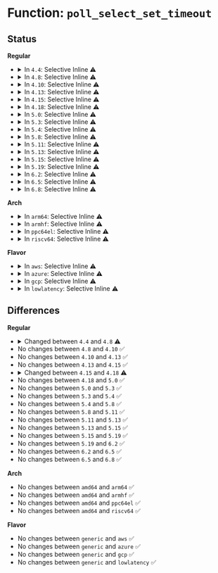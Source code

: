 # Function: <code>poll_select_set_timeout</code>

## Status
<b>Regular</b>
<ul>
<li>
<details>
<summary>In <code>4.4</code>: Selective Inline ⚠️</summary>

```c
int poll_select_set_timeout(struct timespec *to, long int sec, long int nsec);
```

**Collision:** Unique Global

**Inline:** Selective

**Transformation:** False

**Instances:**

```
In fs/select.c (ffffffff81220fb0)
Location: fs/select.c:272
Inline: True
Direct callers:
  - fs/select.c:SyS_select
  - fs/select.c:SyS_pselect6
  - fs/select.c:SyS_poll
  - fs/select.c:SyS_ppoll
  - fs/compat.c:compat_SyS_old_select
  - fs/compat.c:compat_SyS_pselect6
  - fs/compat.c:compat_SyS_ppoll
  - net/socket.c:__sys_recvmmsg
```
**Symbols:**

```
ffffffff81220fb0-ffffffff8122101b: poll_select_set_timeout (STB_GLOBAL)
```
</details>
</li>
<li>
<details>
<summary>In <code>4.8</code>: Selective Inline ⚠️</summary>

```c
int poll_select_set_timeout(struct timespec *to, time64_t sec, long int nsec);
```

**Collision:** Unique Global

**Inline:** Selective

**Transformation:** False

**Instances:**

```
In fs/select.c (ffffffff81248c30)
Location: fs/select.c:272
Inline: True
Direct callers:
  - fs/select.c:SyS_ppoll
  - fs/select.c:SyS_poll
  - fs/select.c:SyS_pselect6
  - fs/select.c:SyS_select
  - fs/compat.c:compat_SyS_ppoll
  - fs/compat.c:compat_SyS_pselect6
  - fs/compat.c:compat_SyS_old_select
  - net/socket.c:__sys_recvmmsg
```
**Symbols:**

```
ffffffff81248c30-ffffffff81248c9e: poll_select_set_timeout (STB_GLOBAL)
```
</details>
</li>
<li>
<details>
<summary>In <code>4.10</code>: Selective Inline ⚠️</summary>

```c
int poll_select_set_timeout(struct timespec *to, time64_t sec, long int nsec);
```

**Collision:** Unique Global

**Inline:** Selective

**Transformation:** False

**Instances:**

```
In fs/select.c (ffffffff8125bc60)
Location: fs/select.c:273
Inline: True
Direct callers:
  - fs/select.c:SyS_ppoll
  - fs/select.c:SyS_poll
  - fs/select.c:SyS_pselect6
  - fs/select.c:SyS_select
  - fs/compat.c:compat_SyS_ppoll
  - fs/compat.c:compat_SyS_pselect6
  - fs/compat.c:compat_SyS_old_select
  - net/socket.c:__sys_recvmmsg
```
**Symbols:**

```
ffffffff8125bc60-ffffffff8125bcce: poll_select_set_timeout (STB_GLOBAL)
```
</details>
</li>
<li>
<details>
<summary>In <code>4.13</code>: Selective Inline ⚠️</summary>

```c
int poll_select_set_timeout(struct timespec *to, time64_t sec, long int nsec);
```

**Collision:** Unique Global

**Inline:** Selective

**Transformation:** False

**Instances:**

```
In fs/select.c (ffffffff81269cc0)
Location: fs/select.c:273
Inline: True
Direct callers:
  - fs/select.c:compat_SyS_ppoll
  - fs/select.c:compat_SyS_pselect6
  - fs/select.c:compat_SyS_old_select
  - fs/select.c:SyS_ppoll
  - fs/select.c:SyS_poll
  - fs/select.c:SyS_pselect6
  - fs/select.c:SyS_select
  - net/socket.c:__sys_recvmmsg
```
**Symbols:**

```
ffffffff81269cc0-ffffffff81269d30: poll_select_set_timeout (STB_GLOBAL)
```
</details>
</li>
<li>
<details>
<summary>In <code>4.15</code>: Selective Inline ⚠️</summary>

```c
int poll_select_set_timeout(struct timespec *to, time64_t sec, long int nsec);
```

**Collision:** Unique Global

**Inline:** Selective

**Transformation:** False

**Instances:**

```
In fs/select.c (ffffffff8128c560)
Location: fs/select.c:274
Inline: True
Direct callers:
  - fs/select.c:compat_SyS_ppoll
  - fs/select.c:compat_SyS_pselect6
  - fs/select.c:compat_SyS_old_select
  - fs/select.c:SyS_ppoll
  - fs/select.c:SyS_poll
  - fs/select.c:SyS_pselect6
  - fs/select.c:SyS_select
  - net/socket.c:__sys_recvmmsg
```
**Symbols:**

```
ffffffff8128c560-ffffffff8128c5d0: poll_select_set_timeout (STB_GLOBAL)
```
</details>
</li>
<li>
<details>
<summary>In <code>4.18</code>: Selective Inline ⚠️</summary>

```c
int poll_select_set_timeout(struct timespec64 *to, time64_t sec, long int nsec);
```

**Collision:** Unique Global

**Inline:** Selective

**Transformation:** False

**Instances:**

```
In fs/select.c (ffffffff812b2cf0)
Location: fs/select.c:273
Inline: True
Direct callers:
  - fs/select.c:__x32_compat_sys_ppoll
  - fs/select.c:__ia32_compat_sys_ppoll
  - fs/select.c:do_compat_pselect
  - fs/select.c:do_compat_select
  - fs/select.c:__ia32_sys_ppoll
  - fs/select.c:__x64_sys_ppoll
  - fs/select.c:__ia32_sys_poll
  - fs/select.c:__x64_sys_poll
  - fs/select.c:do_pselect
  - fs/select.c:kern_select
  - net/socket.c:__sys_recvmmsg
```
**Symbols:**

```
ffffffff812b2cf0-ffffffff812b2d5e: poll_select_set_timeout (STB_GLOBAL)
```
</details>
</li>
<li>
<details>
<summary>In <code>5.0</code>: Selective Inline ⚠️</summary>

```c
int poll_select_set_timeout(struct timespec64 *to, time64_t sec, long int nsec);
```

**Collision:** Unique Global

**Inline:** Selective

**Transformation:** False

**Instances:**

```
In fs/select.c (ffffffff812c7e10)
Location: fs/select.c:273
Inline: True
Direct callers:
  - fs/select.c:__x32_compat_sys_ppoll_time64
  - fs/select.c:__ia32_compat_sys_ppoll_time64
  - fs/select.c:__x32_compat_sys_ppoll
  - fs/select.c:__ia32_compat_sys_ppoll
  - fs/select.c:do_compat_pselect
  - fs/select.c:do_compat_select
  - fs/select.c:__ia32_sys_ppoll
  - fs/select.c:__x64_sys_ppoll
  - fs/select.c:__ia32_sys_poll
  - fs/select.c:__x64_sys_poll
  - fs/select.c:__ia32_sys_pselect6
  - fs/select.c:__x64_sys_pselect6
  - fs/select.c:kern_select
  - net/socket.c:do_recvmmsg
```
**Symbols:**

```
ffffffff812c7e10-ffffffff812c7e7e: poll_select_set_timeout (STB_GLOBAL)
```
</details>
</li>
<li>
<details>
<summary>In <code>5.3</code>: Selective Inline ⚠️</summary>

```c
int poll_select_set_timeout(struct timespec64 *to, time64_t sec, long int nsec);
```

**Collision:** Unique Global

**Inline:** Selective

**Transformation:** False

**Instances:**

```
In fs/select.c (ffffffff812e49b0)
Location: fs/select.c:273
Inline: True
Direct callers:
  - fs/select.c:__x32_compat_sys_ppoll_time64
  - fs/select.c:__ia32_compat_sys_ppoll_time64
  - fs/select.c:__x32_compat_sys_ppoll_time32
  - fs/select.c:__ia32_compat_sys_ppoll_time32
  - fs/select.c:do_compat_pselect
  - fs/select.c:do_compat_select
  - fs/select.c:__ia32_sys_ppoll
  - fs/select.c:__x64_sys_ppoll
  - fs/select.c:__ia32_sys_poll
  - fs/select.c:__x64_sys_poll
  - fs/select.c:__do_sys_pselect6
  - fs/select.c:kern_select
  - net/socket.c:do_recvmmsg
```
**Symbols:**

```
ffffffff812e49b0-ffffffff812e4a22: poll_select_set_timeout (STB_GLOBAL)
```
</details>
</li>
<li>
<details>
<summary>In <code>5.4</code>: Selective Inline ⚠️</summary>

```c
int poll_select_set_timeout(struct timespec64 *to, time64_t sec, long int nsec);
```

**Collision:** Unique Global

**Inline:** Selective

**Transformation:** False

**Instances:**

```
In fs/select.c (ffffffff812f63d0)
Location: fs/select.c:273
Inline: True
Direct callers:
  - fs/select.c:__x32_compat_sys_ppoll_time64
  - fs/select.c:__ia32_compat_sys_ppoll_time64
  - fs/select.c:__x32_compat_sys_ppoll_time32
  - fs/select.c:__ia32_compat_sys_ppoll_time32
  - fs/select.c:do_compat_pselect
  - fs/select.c:do_compat_select
  - fs/select.c:__ia32_sys_ppoll
  - fs/select.c:__x64_sys_ppoll
  - fs/select.c:__ia32_sys_poll
  - fs/select.c:__x64_sys_poll
  - fs/select.c:kern_select
  - net/socket.c:do_recvmmsg
```
**Symbols:**

```
ffffffff812f63d0-ffffffff812f6442: poll_select_set_timeout (STB_GLOBAL)
```
</details>
</li>
<li>
<details>
<summary>In <code>5.8</code>: Selective Inline ⚠️</summary>

```c
int poll_select_set_timeout(struct timespec64 *to, time64_t sec, long int nsec);
```

**Collision:** Unique Global

**Inline:** Selective

**Transformation:** False

**Instances:**

```
In fs/select.c (ffffffff8132f782)
Location: fs/select.c:273
Inline: True
Inline callers:
  - fs/select.c:__x32_compat_sys_ppoll_time64
  - fs/select.c:__x32_compat_sys_ppoll_time64
  - fs/select.c:__ia32_compat_sys_ppoll_time64
  - fs/select.c:__ia32_compat_sys_ppoll_time64
  - fs/select.c:__x32_compat_sys_ppoll_time32
  - fs/select.c:__x32_compat_sys_ppoll_time32
  - fs/select.c:__ia32_compat_sys_ppoll_time32
  - fs/select.c:__ia32_compat_sys_ppoll_time32
  - fs/select.c:do_compat_pselect
  - fs/select.c:do_compat_pselect
  - fs/select.c:do_compat_select
  - fs/select.c:do_compat_select
  - fs/select.c:__ia32_sys_ppoll
  - fs/select.c:__ia32_sys_ppoll
  - fs/select.c:__x64_sys_ppoll
  - fs/select.c:__x64_sys_ppoll
  - fs/select.c:kern_select
  - fs/select.c:kern_select
Direct callers:
  - fs/select.c:__ia32_sys_poll
  - fs/select.c:__x64_sys_poll
  - net/socket.c:do_recvmmsg
```
**Symbols:**

```
ffffffff8132f9c0-ffffffff8132fa32: poll_select_set_timeout (STB_GLOBAL)
```
</details>
</li>
<li>
<details>
<summary>In <code>5.11</code>: Selective Inline ⚠️</summary>

```c
int poll_select_set_timeout(struct timespec64 *to, time64_t sec, long int nsec);
```

**Collision:** Unique Global

**Inline:** Selective

**Transformation:** False

**Instances:**

```
In fs/select.c (ffffffff8133b0b2)
Location: fs/select.c:273
Inline: True
Inline callers:
  - fs/select.c:__x32_compat_sys_ppoll_time64
  - fs/select.c:__x32_compat_sys_ppoll_time64
  - fs/select.c:__ia32_compat_sys_ppoll_time64
  - fs/select.c:__ia32_compat_sys_ppoll_time64
  - fs/select.c:__x32_compat_sys_ppoll_time32
  - fs/select.c:__x32_compat_sys_ppoll_time32
  - fs/select.c:__ia32_compat_sys_ppoll_time32
  - fs/select.c:__ia32_compat_sys_ppoll_time32
  - fs/select.c:do_compat_pselect
  - fs/select.c:do_compat_pselect
  - fs/select.c:do_compat_select
  - fs/select.c:do_compat_select
  - fs/select.c:__ia32_sys_ppoll
  - fs/select.c:__ia32_sys_ppoll
  - fs/select.c:__x64_sys_ppoll
  - fs/select.c:__x64_sys_ppoll
  - fs/select.c:kern_select
  - fs/select.c:kern_select
Direct callers:
  - fs/select.c:__ia32_sys_poll
  - fs/select.c:__x64_sys_poll
  - fs/eventpoll.c:__x32_compat_sys_epoll_pwait2
  - fs/eventpoll.c:__ia32_compat_sys_epoll_pwait2
  - fs/eventpoll.c:__ia32_sys_epoll_pwait2
  - fs/eventpoll.c:__x64_sys_epoll_pwait2
  - net/socket.c:do_recvmmsg
```
**Symbols:**

```
ffffffff8133b2f0-ffffffff8133b362: poll_select_set_timeout (STB_GLOBAL)
```
</details>
</li>
<li>
<details>
<summary>In <code>5.13</code>: Selective Inline ⚠️</summary>

```c
int poll_select_set_timeout(struct timespec64 *to, time64_t sec, long int nsec);
```

**Collision:** Unique Global

**Inline:** Selective

**Transformation:** False

**Instances:**

```
In fs/select.c (ffffffff81341582)
Location: fs/select.c:273
Inline: True
Inline callers:
  - fs/select.c:__x32_compat_sys_ppoll_time64
  - fs/select.c:__x32_compat_sys_ppoll_time64
  - fs/select.c:__ia32_compat_sys_ppoll_time64
  - fs/select.c:__ia32_compat_sys_ppoll_time64
  - fs/select.c:__x32_compat_sys_ppoll_time32
  - fs/select.c:__x32_compat_sys_ppoll_time32
  - fs/select.c:__ia32_compat_sys_ppoll_time32
  - fs/select.c:__ia32_compat_sys_ppoll_time32
  - fs/select.c:do_compat_pselect
  - fs/select.c:do_compat_pselect
  - fs/select.c:do_compat_select
  - fs/select.c:do_compat_select
  - fs/select.c:__ia32_sys_ppoll
  - fs/select.c:__ia32_sys_ppoll
  - fs/select.c:__x64_sys_ppoll
  - fs/select.c:__x64_sys_ppoll
  - fs/select.c:kern_select
  - fs/select.c:kern_select
Direct callers:
  - fs/select.c:__ia32_sys_poll
  - fs/select.c:__x64_sys_poll
  - fs/eventpoll.c:__x32_compat_sys_epoll_pwait2
  - fs/eventpoll.c:__ia32_compat_sys_epoll_pwait2
  - fs/eventpoll.c:__ia32_sys_epoll_pwait2
  - fs/eventpoll.c:__x64_sys_epoll_pwait2
  - net/socket.c:do_recvmmsg
```
**Symbols:**

```
ffffffff813417c0-ffffffff81341832: poll_select_set_timeout (STB_GLOBAL)
```
</details>
</li>
<li>
<details>
<summary>In <code>5.15</code>: Selective Inline ⚠️</summary>

```c
int poll_select_set_timeout(struct timespec64 *to, time64_t sec, long int nsec);
```

**Collision:** Unique Global

**Inline:** Selective

**Transformation:** False

**Instances:**

```
In fs/select.c (ffffffff8138f092)
Location: fs/select.c:273
Inline: True
Inline callers:
  - fs/select.c:__x64_compat_sys_ppoll_time64
  - fs/select.c:__x64_compat_sys_ppoll_time64
  - fs/select.c:__ia32_compat_sys_ppoll_time64
  - fs/select.c:__ia32_compat_sys_ppoll_time64
  - fs/select.c:__x64_compat_sys_ppoll_time32
  - fs/select.c:__x64_compat_sys_ppoll_time32
  - fs/select.c:__ia32_compat_sys_ppoll_time32
  - fs/select.c:__ia32_compat_sys_ppoll_time32
  - fs/select.c:do_compat_pselect
  - fs/select.c:do_compat_pselect
  - fs/select.c:do_compat_select
  - fs/select.c:do_compat_select
  - fs/select.c:__ia32_sys_ppoll
  - fs/select.c:__ia32_sys_ppoll
  - fs/select.c:__x64_sys_ppoll
  - fs/select.c:__x64_sys_ppoll
  - fs/select.c:kern_select
  - fs/select.c:kern_select
Direct callers:
  - fs/select.c:__ia32_sys_poll
  - fs/select.c:__x64_sys_poll
  - fs/eventpoll.c:__x64_compat_sys_epoll_pwait2
  - fs/eventpoll.c:__ia32_compat_sys_epoll_pwait2
  - fs/eventpoll.c:__ia32_sys_epoll_pwait2
  - fs/eventpoll.c:__x64_sys_epoll_pwait2
  - net/socket.c:do_recvmmsg
```
**Symbols:**

```
ffffffff8138f180-ffffffff8138f1f2: poll_select_set_timeout (STB_GLOBAL)
```
</details>
</li>
<li>
<details>
<summary>In <code>5.19</code>: Selective Inline ⚠️</summary>

```c
int poll_select_set_timeout(struct timespec64 *to, time64_t sec, long int nsec);
```

**Collision:** Unique Global

**Inline:** Selective

**Transformation:** False

**Instances:**

```
In fs/select.c (ffffffff81410055)
Location: fs/select.c:274
Inline: True
Inline callers:
  - fs/select.c:__ia32_compat_sys_ppoll_time64
  - fs/select.c:__ia32_compat_sys_ppoll_time64
  - fs/select.c:__ia32_compat_sys_ppoll_time32
  - fs/select.c:__ia32_compat_sys_ppoll_time32
  - fs/select.c:do_compat_pselect
  - fs/select.c:do_compat_pselect
  - fs/select.c:do_compat_select
  - fs/select.c:do_compat_select
  - fs/select.c:__ia32_sys_ppoll
  - fs/select.c:__ia32_sys_ppoll
  - fs/select.c:__x64_sys_ppoll
  - fs/select.c:__x64_sys_ppoll
  - fs/select.c:kern_select
  - fs/select.c:kern_select
Direct callers:
  - fs/select.c:__ia32_sys_poll
  - fs/select.c:__x64_sys_poll
  - fs/eventpoll.c:__ia32_compat_sys_epoll_pwait2
  - fs/eventpoll.c:__ia32_sys_epoll_pwait2
  - fs/eventpoll.c:__x64_sys_epoll_pwait2
  - net/socket.c:do_recvmmsg
```
**Symbols:**

```
ffffffff814102b0-ffffffff81410337: poll_select_set_timeout (STB_GLOBAL)
```
</details>
</li>
<li>
<details>
<summary>In <code>6.2</code>: Selective Inline ⚠️</summary>

```c
int poll_select_set_timeout(struct timespec64 *to, time64_t sec, long int nsec);
```

**Collision:** Unique Global

**Inline:** Selective

**Transformation:** False

**Instances:**

```
In fs/select.c (ffffffff8149acd5)
Location: fs/select.c:274
Inline: True
Inline callers:
  - fs/select.c:__ia32_compat_sys_ppoll_time64
  - fs/select.c:__ia32_compat_sys_ppoll_time64
  - fs/select.c:__ia32_compat_sys_ppoll_time32
  - fs/select.c:__ia32_compat_sys_ppoll_time32
  - fs/select.c:do_compat_pselect
  - fs/select.c:do_compat_pselect
  - fs/select.c:do_compat_select
  - fs/select.c:do_compat_select
  - fs/select.c:__ia32_sys_ppoll
  - fs/select.c:__ia32_sys_ppoll
  - fs/select.c:__x64_sys_ppoll
  - fs/select.c:__x64_sys_ppoll
  - fs/select.c:kern_select
  - fs/select.c:kern_select
Direct callers:
  - fs/select.c:__ia32_sys_poll
  - fs/select.c:__x64_sys_poll
  - fs/eventpoll.c:__ia32_compat_sys_epoll_pwait2
  - fs/eventpoll.c:__ia32_sys_epoll_pwait2
  - fs/eventpoll.c:__x64_sys_epoll_pwait2
  - net/socket.c:do_recvmmsg
```
**Symbols:**

```
ffffffff8149af50-ffffffff8149afd7: poll_select_set_timeout (STB_GLOBAL)
```
</details>
</li>
<li>
<details>
<summary>In <code>6.5</code>: Selective Inline ⚠️</summary>

```c
int poll_select_set_timeout(struct timespec64 *to, time64_t sec, long int nsec);
```

**Collision:** Unique Global

**Inline:** Selective

**Transformation:** False

**Instances:**

```
In fs/select.c (ffffffff814cfd85)
Location: fs/select.c:274
Inline: True
Inline callers:
  - fs/select.c:__ia32_compat_sys_ppoll_time64
  - fs/select.c:__ia32_compat_sys_ppoll_time64
  - fs/select.c:__ia32_compat_sys_ppoll_time32
  - fs/select.c:__ia32_compat_sys_ppoll_time32
  - fs/select.c:do_compat_pselect
  - fs/select.c:do_compat_pselect
  - fs/select.c:do_compat_select
  - fs/select.c:do_compat_select
  - fs/select.c:__ia32_sys_ppoll
  - fs/select.c:__ia32_sys_ppoll
  - fs/select.c:__x64_sys_ppoll
  - fs/select.c:__x64_sys_ppoll
  - fs/select.c:kern_select
  - fs/select.c:kern_select
Direct callers:
  - fs/select.c:__ia32_sys_poll
  - fs/select.c:__x64_sys_poll
  - fs/eventpoll.c:__ia32_compat_sys_epoll_pwait2
  - fs/eventpoll.c:__ia32_sys_epoll_pwait2
  - fs/eventpoll.c:__x64_sys_epoll_pwait2
  - net/socket.c:do_recvmmsg
```
**Symbols:**

```
ffffffff814d0000-ffffffff814d0087: poll_select_set_timeout (STB_GLOBAL)
```
</details>
</li>
<li>
<details>
<summary>In <code>6.8</code>: Selective Inline ⚠️</summary>

```c
int poll_select_set_timeout(struct timespec64 *to, time64_t sec, long int nsec);
```

**Collision:** Unique Global

**Inline:** Selective

**Transformation:** False

**Instances:**

```
In fs/select.c (ffffffff815026c5)
Location: fs/select.c:274
Inline: True
Inline callers:
  - fs/select.c:__ia32_compat_sys_ppoll_time64
  - fs/select.c:__ia32_compat_sys_ppoll_time64
  - fs/select.c:__ia32_compat_sys_ppoll_time32
  - fs/select.c:__ia32_compat_sys_ppoll_time32
  - fs/select.c:do_compat_pselect
  - fs/select.c:do_compat_pselect
  - fs/select.c:do_compat_select
  - fs/select.c:do_compat_select
  - fs/select.c:__ia32_sys_ppoll
  - fs/select.c:__ia32_sys_ppoll
  - fs/select.c:__x64_sys_ppoll
  - fs/select.c:__x64_sys_ppoll
  - fs/select.c:kern_select
  - fs/select.c:kern_select
Direct callers:
  - fs/select.c:__ia32_sys_poll
  - fs/select.c:__x64_sys_poll
  - fs/eventpoll.c:__ia32_compat_sys_epoll_pwait2
  - fs/eventpoll.c:__ia32_sys_epoll_pwait2
  - fs/eventpoll.c:__x64_sys_epoll_pwait2
  - net/socket.c:do_recvmmsg
```
**Symbols:**

```
ffffffff81502940-ffffffff815029c7: poll_select_set_timeout (STB_GLOBAL)
```
</details>
</li>
</ul>
<b>Arch</b>
<ul>
<li>
<details>
<summary>In <code>arm64</code>: Selective Inline ⚠️</summary>

```c
int poll_select_set_timeout(struct timespec64 *to, time64_t sec, long int nsec);
```

**Collision:** Unique Global

**Inline:** Selective

**Transformation:** False

**Instances:**

```
In fs/select.c (ffff8000103a3698)
Location: fs/select.c:273
Inline: True
Direct callers:
  - fs/select.c:__arm64_compat_sys_ppoll_time64
  - fs/select.c:__arm64_compat_sys_ppoll_time32
  - fs/select.c:do_compat_pselect
  - fs/select.c:do_compat_select
  - fs/select.c:__arm64_sys_ppoll
  - fs/select.c:__arm64_sys_poll
  - fs/select.c:__arm64_sys_pselect6
  - fs/select.c:__arm64_sys_select
  - net/socket.c:do_recvmmsg
```
**Symbols:**

```
ffff8000103a3698-ffff8000103a372c: poll_select_set_timeout (STB_GLOBAL)
```
</details>
</li>
<li>
<details>
<summary>In <code>armhf</code>: Selective Inline ⚠️</summary>

```c
int poll_select_set_timeout(struct timespec64 *to, time64_t sec, long int nsec);
```

**Collision:** Unique Global

**Inline:** Selective

**Transformation:** False

**Instances:**

```
In fs/select.c (c0585e58)
Location: fs/select.c:273
Inline: True
Direct callers:
  - fs/select.c:__se_sys_ppoll_time32
  - fs/select.c:__se_sys_ppoll
  - fs/select.c:__se_sys_poll
  - fs/select.c:do_pselect
  - fs/select.c:kern_select
  - net/socket.c:do_recvmmsg
```
**Symbols:**

```
c0585e58-c0585f58: poll_select_set_timeout (STB_GLOBAL)
```
</details>
</li>
<li>
<details>
<summary>In <code>ppc64el</code>: Selective Inline ⚠️</summary>

```c
int poll_select_set_timeout(struct timespec64 *to, time64_t sec, long int nsec);
```

**Collision:** Unique Global

**Inline:** Selective

**Transformation:** False

**Instances:**

```
In fs/select.c (c00000000049d420)
Location: fs/select.c:273
Inline: True
Direct callers:
  - fs/select.c:__se_compat_sys_ppoll_time64
  - fs/select.c:__se_compat_sys_ppoll_time32
  - fs/select.c:do_compat_pselect
  - fs/select.c:do_compat_select
  - fs/select.c:__se_sys_ppoll
  - fs/select.c:__se_sys_poll
  - fs/select.c:__se_sys_pselect6
  - fs/select.c:__se_sys_select
  - net/socket.c:do_recvmmsg
```
**Symbols:**

```
c00000000049d420-c00000000049d514: poll_select_set_timeout (STB_GLOBAL)
```
</details>
</li>
<li>
<details>
<summary>In <code>riscv64</code>: Selective Inline ⚠️</summary>

```c
int poll_select_set_timeout(struct timespec64 *to, time64_t sec, long int nsec);
```

**Collision:** Unique Global

**Inline:** Selective

**Transformation:** False

**Instances:**

```
In fs/select.c (ffffffe00026b46c)
Location: fs/select.c:273
Inline: True
Direct callers:
  - fs/select.c:__se_sys_ppoll
  - fs/select.c:__se_sys_poll
  - fs/select.c:__se_sys_pselect6
  - fs/select.c:__se_sys_select
  - net/socket.c:do_recvmmsg
```
**Symbols:**

```
ffffffe00026b46c-ffffffe00026b4ea: poll_select_set_timeout (STB_GLOBAL)
```
</details>
</li>
</ul>
<b>Flavor</b>
<ul>
<li>
<details>
<summary>In <code>aws</code>: Selective Inline ⚠️</summary>

```c
int poll_select_set_timeout(struct timespec64 *to, time64_t sec, long int nsec);
```

**Collision:** Unique Global

**Inline:** Selective

**Transformation:** False

**Instances:**

```
In fs/select.c (ffffffff812ee9b0)
Location: fs/select.c:273
Inline: True
Direct callers:
  - fs/select.c:__x32_compat_sys_ppoll_time64
  - fs/select.c:__ia32_compat_sys_ppoll_time64
  - fs/select.c:__x32_compat_sys_ppoll_time32
  - fs/select.c:__ia32_compat_sys_ppoll_time32
  - fs/select.c:do_compat_pselect
  - fs/select.c:do_compat_select
  - fs/select.c:__ia32_sys_ppoll
  - fs/select.c:__x64_sys_ppoll
  - fs/select.c:__ia32_sys_poll
  - fs/select.c:__x64_sys_poll
  - fs/select.c:kern_select
  - net/socket.c:do_recvmmsg
```
**Symbols:**

```
ffffffff812ee9b0-ffffffff812eea22: poll_select_set_timeout (STB_GLOBAL)
```
</details>
</li>
<li>
<details>
<summary>In <code>azure</code>: Selective Inline ⚠️</summary>

```c
int poll_select_set_timeout(struct timespec64 *to, time64_t sec, long int nsec);
```

**Collision:** Unique Global

**Inline:** Selective

**Transformation:** False

**Instances:**

```
In fs/select.c (ffffffff812df5e0)
Location: fs/select.c:273
Inline: True
Direct callers:
  - fs/select.c:__x32_compat_sys_ppoll_time64
  - fs/select.c:__ia32_compat_sys_ppoll_time64
  - fs/select.c:__x32_compat_sys_ppoll_time32
  - fs/select.c:__ia32_compat_sys_ppoll_time32
  - fs/select.c:do_compat_pselect
  - fs/select.c:do_compat_select
  - fs/select.c:__ia32_sys_ppoll
  - fs/select.c:__x64_sys_ppoll
  - fs/select.c:__ia32_sys_poll
  - fs/select.c:__x64_sys_poll
  - fs/select.c:kern_select
  - net/socket.c:do_recvmmsg
```
**Symbols:**

```
ffffffff812df5e0-ffffffff812df652: poll_select_set_timeout (STB_GLOBAL)
```
</details>
</li>
<li>
<details>
<summary>In <code>gcp</code>: Selective Inline ⚠️</summary>

```c
int poll_select_set_timeout(struct timespec64 *to, time64_t sec, long int nsec);
```

**Collision:** Unique Global

**Inline:** Selective

**Transformation:** False

**Instances:**

```
In fs/select.c (ffffffff812ec7c0)
Location: fs/select.c:273
Inline: True
Direct callers:
  - fs/select.c:__x32_compat_sys_ppoll_time64
  - fs/select.c:__ia32_compat_sys_ppoll_time64
  - fs/select.c:__x32_compat_sys_ppoll_time32
  - fs/select.c:__ia32_compat_sys_ppoll_time32
  - fs/select.c:do_compat_pselect
  - fs/select.c:do_compat_select
  - fs/select.c:__ia32_sys_ppoll
  - fs/select.c:__x64_sys_ppoll
  - fs/select.c:__ia32_sys_poll
  - fs/select.c:__x64_sys_poll
  - fs/select.c:kern_select
  - net/socket.c:do_recvmmsg
```
**Symbols:**

```
ffffffff812ec7c0-ffffffff812ec832: poll_select_set_timeout (STB_GLOBAL)
```
</details>
</li>
<li>
<details>
<summary>In <code>lowlatency</code>: Selective Inline ⚠️</summary>

```c
int poll_select_set_timeout(struct timespec64 *to, time64_t sec, long int nsec);
```

**Collision:** Unique Global

**Inline:** Selective

**Transformation:** False

**Instances:**

```
In fs/select.c (ffffffff812fd7c0)
Location: fs/select.c:273
Inline: True
Direct callers:
  - fs/select.c:__x32_compat_sys_ppoll_time64
  - fs/select.c:__ia32_compat_sys_ppoll_time64
  - fs/select.c:__x32_compat_sys_ppoll_time32
  - fs/select.c:__ia32_compat_sys_ppoll_time32
  - fs/select.c:do_compat_pselect
  - fs/select.c:do_compat_select
  - fs/select.c:__ia32_sys_ppoll
  - fs/select.c:__x64_sys_ppoll
  - fs/select.c:__ia32_sys_poll
  - fs/select.c:__x64_sys_poll
  - fs/select.c:kern_select
  - net/socket.c:do_recvmmsg
```
**Symbols:**

```
ffffffff812fd7c0-ffffffff812fd832: poll_select_set_timeout (STB_GLOBAL)
```
</details>
</li>
</ul>

## Differences
<b>Regular</b>
<ul>
<li>
<details>
<summary>Changed between <code>4.4</code> and <code>4.8</code> ⚠️</summary>
<ul>
<li>
<b>Param type changed. </b>
<code>long int sec</code> ➡️ <code>time64_t sec</code>
</li>
</ul>
</details>
</li>
<li>
No changes between <code>4.8</code> and <code>4.10</code> ✅
</li>
<li>
No changes between <code>4.10</code> and <code>4.13</code> ✅
</li>
<li>
No changes between <code>4.13</code> and <code>4.15</code> ✅
</li>
<li>
<details>
<summary>Changed between <code>4.15</code> and <code>4.18</code> ⚠️</summary>
<ul>
<li>
<b>Param type changed. </b>
<code>struct timespec *to</code> ➡️ <code>struct timespec64 *to</code>
</li>
</ul>
</details>
</li>
<li>
No changes between <code>4.18</code> and <code>5.0</code> ✅
</li>
<li>
No changes between <code>5.0</code> and <code>5.3</code> ✅
</li>
<li>
No changes between <code>5.3</code> and <code>5.4</code> ✅
</li>
<li>
No changes between <code>5.4</code> and <code>5.8</code> ✅
</li>
<li>
No changes between <code>5.8</code> and <code>5.11</code> ✅
</li>
<li>
No changes between <code>5.11</code> and <code>5.13</code> ✅
</li>
<li>
No changes between <code>5.13</code> and <code>5.15</code> ✅
</li>
<li>
No changes between <code>5.15</code> and <code>5.19</code> ✅
</li>
<li>
No changes between <code>5.19</code> and <code>6.2</code> ✅
</li>
<li>
No changes between <code>6.2</code> and <code>6.5</code> ✅
</li>
<li>
No changes between <code>6.5</code> and <code>6.8</code> ✅
</li>
</ul>
<b>Arch</b>
<ul>
<li>
No changes between <code>amd64</code> and <code>arm64</code> ✅
</li>
<li>
No changes between <code>amd64</code> and <code>armhf</code> ✅
</li>
<li>
No changes between <code>amd64</code> and <code>ppc64el</code> ✅
</li>
<li>
No changes between <code>amd64</code> and <code>riscv64</code> ✅
</li>
</ul>
<b>Flavor</b>
<ul>
<li>
No changes between <code>generic</code> and <code>aws</code> ✅
</li>
<li>
No changes between <code>generic</code> and <code>azure</code> ✅
</li>
<li>
No changes between <code>generic</code> and <code>gcp</code> ✅
</li>
<li>
No changes between <code>generic</code> and <code>lowlatency</code> ✅
</li>
</ul>
